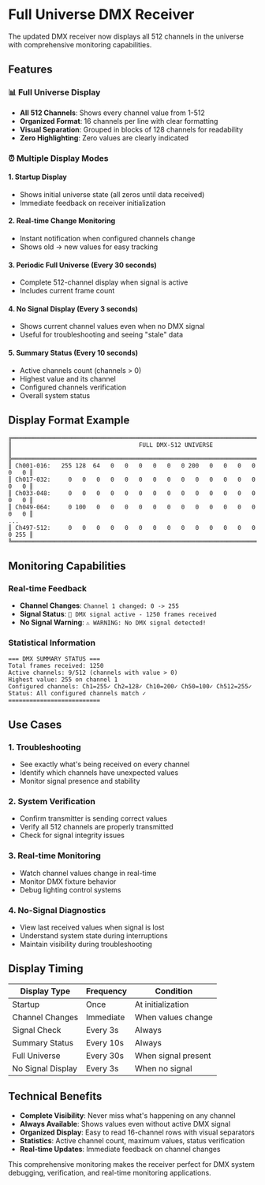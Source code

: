 # Full Universe DMX Receiver

The updated DMX receiver now displays all 512 channels in the universe with comprehensive monitoring capabilities.

## Features

### 📊 Full Universe Display
- **All 512 Channels**: Shows every channel value from 1-512
- **Organized Format**: 16 channels per line with clear formatting
- **Visual Separation**: Grouped in blocks of 128 channels for readability
- **Zero Highlighting**: Zero values are clearly indicated

### ⏰ Multiple Display Modes

#### 1. **Startup Display**
- Shows initial universe state (all zeros until data received)
- Immediate feedback on receiver initialization

#### 2. **Real-time Change Monitoring**
- Instant notification when configured channels change
- Shows old → new values for easy tracking

#### 3. **Periodic Full Universe** (Every 30 seconds)
- Complete 512-channel display when signal is active
- Includes current frame count

#### 4. **No Signal Display** (Every 3 seconds)
- Shows current channel values even when no DMX signal
- Useful for troubleshooting and seeing "stale" data

#### 5. **Summary Status** (Every 10 seconds)
- Active channels count (channels > 0)
- Highest value and its channel
- Configured channels verification
- Overall system status

## Display Format Example

```
╔══════════════════════════════════════════════════════════════════════════════════════════════╗
║                                    FULL DMX-512 UNIVERSE                                    ║
╠══════════════════════════════════════════════════════════════════════════════════════════════╣
║ Ch001-016:   255 128  64   0   0   0   0   0   0 200   0   0   0   0   0   0 ║
║ Ch017-032:     0   0   0   0   0   0   0   0   0   0   0   0   0   0   0   0 ║
║ Ch033-048:     0   0   0   0   0   0   0   0   0   0   0   0   0   0   0   0 ║
║ Ch049-064:     0 100   0   0   0   0   0   0   0   0   0   0   0   0   0   0 ║
...
║ Ch497-512:     0   0   0   0   0   0   0   0   0   0   0   0   0   0   0 255 ║
╚══════════════════════════════════════════════════════════════════════════════════════════════╝
```

## Monitoring Capabilities

### Real-time Feedback
- **Channel Changes**: `Channel 1 changed: 0 -> 255`
- **Signal Status**: `📡 DMX signal active - 1250 frames received`
- **No Signal Warning**: `⚠️ WARNING: No DMX signal detected!`

### Statistical Information
```
=== DMX SUMMARY STATUS ===
Total frames received: 1250
Active channels: 9/512 (channels with value > 0)
Highest value: 255 on channel 1
Configured channels: Ch1=255✓ Ch2=128✓ Ch10=200✓ Ch50=100✓ Ch512=255✓
Status: All configured channels match ✓
==========================
```

## Use Cases

### 1. **Troubleshooting**
- See exactly what's being received on every channel
- Identify which channels have unexpected values
- Monitor signal presence and stability

### 2. **System Verification** 
- Confirm transmitter is sending correct values
- Verify all 512 channels are properly transmitted
- Check for signal integrity issues

### 3. **Real-time Monitoring**
- Watch channel values change in real-time
- Monitor DMX fixture behavior
- Debug lighting control systems

### 4. **No-Signal Diagnostics**
- View last received values when signal is lost
- Understand system state during interruptions
- Maintain visibility during troubleshooting

## Display Timing

| Display Type | Frequency | Condition |
|--------------|-----------|-----------|
| Startup | Once | At initialization |
| Channel Changes | Immediate | When values change |
| Signal Check | Every 3s | Always |
| Summary Status | Every 10s | Always |
| Full Universe | Every 30s | When signal present |
| No Signal Display | Every 3s | When no signal |

## Technical Benefits

- **Complete Visibility**: Never miss what's happening on any channel
- **Always Available**: Shows values even without active DMX signal
- **Organized Display**: Easy to read 16-channel rows with visual separators
- **Statistics**: Active channel count, maximum values, status verification
- **Real-time Updates**: Immediate feedback on channel changes

This comprehensive monitoring makes the receiver perfect for DMX system debugging, verification, and real-time monitoring applications.